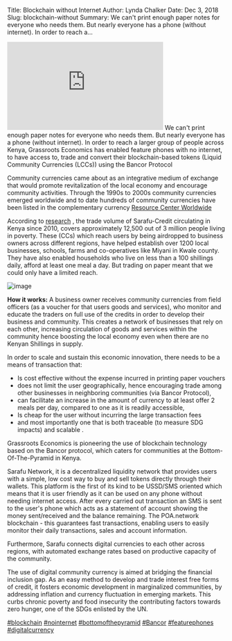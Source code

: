 Title: Blockchain without Internet
Author: Lynda Chalker
Date: Dec 3, 2018
Slug: blockchain-without
Summary: We can't print enough paper notes for everyone who needs them. But nearly everyone has a phone (without internet). In order to reach a...

<iframe width="360" height="203" src="https://www.youtube.com/embed/UqobcADSUTQ" title="YouTube video player" frameborder="0" allow="accelerometer; autoplay; clipboard-write; encrypted-media; gyroscope; picture-in-picture" allowfullscreen></iframe>
We can't print enough paper notes for everyone who needs them. But
nearly everyone has a phone (without internet). In order to reach a
larger group of people across Kenya, Grassroots Economics has enabled
feature phones with no internet, to have access to, trade and convert
their blockchain-based tokens (Liquid Community Currencies (LCCs)) using
the Bancor Protocol

Community currencies came about as an integrative medium of exchange
that would promote revitalization of the local economy and encourage
community activities. Through the 1990s to 2000s community currencies
emerged worldwide and to date hundreds of community currencies have been
listed in the complementary currency [Resource Center
Worldwide](http://en.wikipedia.org/wiki/Local_currency)

According to [research](https://www.grassrootseconomics.org/research) ,
the trade volume of Sarafu-Credit circulating in Kenya since 2010,
covers approximately 12,500 out of 3 million people living in poverty.
These (CCs) which reach users by being airdropped to business owners
across different regions, have helped establish over 1200 local
businesses, schools, farms and co-operatives like Miyani in Kwale
county. They have also enabled households who live on less than a 100
shillings daily, afford at least one meal a day. But trading on paper
meant that we could only have a limited reach.

![image](/images/blog/blockchain-without1.webp)

**How it works:** A business owner receives community currencies from
field officers (as a voucher for that users goods and services), who
monitor and educate the traders on full use of the credits in order to
develop their business and community. This creates a network of
businesses that rely on each other, increasing circulation of goods and
services within the community hence boosting the local economy even when
there are no Kenyan Shillings in supply.

In order to scale and sustain this economic innovation, there needs to
be a means of transaction that:

- Is cost effective without the expense incurred in printing paper
  vouchers
- does not limit the user geographically, hence encouraging trade
  among other businesses in neighboring communities (via Bancor
  Protocol),
- can facilitate an increase in the amount of currency to at least
  offer 2 meals per day, compared to one as it is readily accessible,
- Is cheap for the user without incurring the large transaction fees
- and most importantly one that is both traceable (to measure SDG
  impacts) and scalable .

Grassroots Economics is pioneering the use of blockchain technology
based on the Bancor protocol, which caters for communities at the
Bottom-Of-The-Pyramid in Kenya.

Sarafu Network, it is a decentralized liquidity network that provides
users with a simple, low cost way to buy and sell tokens directly
through their wallets. This platform is the first of its kind to be
USSD/SMS oriented which means that it is user friendly as it can be used
on any phone without needing internet access. After every carried out
transaction an SMS is sent to the user's phone which acts as a statement
of account showing the money sent/received and the balance remaining.
The POA.network blockchain - this guarantees fast transactions, enabling
users to easily monitor their daily transactions, sales and account
information.

Furthermore, Sarafu connects digital currencies to each other across
regions, with automated exchange rates based on productive capacity of
the community.

The use of digital community currency is aimed at bridging the financial
inclusion gap. As an easy method to develop and trade interest free
forms of credit, it fosters economic development in marginalized
communities, by addressing inflation and currency fluctuation in
emerging markets. This curbs chronic poverty and food insecurity the
contributing factors towards zero hunger, one of the SDGs enlisted by
the UN.

[#blockchain](https://www.grassrootseconomics.org/blog/hashtags/blockchain)
[#nointernet](https://www.grassrootseconomics.org/blog/hashtags/nointernet)
[#bottomofthepyramid](https://www.grassrootseconomics.org/blog/hashtags/bottomofthepyramid)
[#Bancor](https://www.grassrootseconomics.org/blog/hashtags/Bancor)
[#featurephones](https://www.grassrootseconomics.org/blog/hashtags/featurephones)
[#digitalcurrency](https://www.grassrootseconomics.org/blog/hashtags/digitalcurrency)

